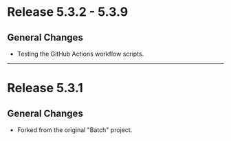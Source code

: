 # Release 5.3.2 - 5.3.9

## General Changes

- Testing the GitHub Actions workflow scripts.

______________________________________________________________________

# Release 5.3.1

## General Changes

- Forked from the original "Batch" project.
